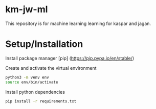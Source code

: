 # km-jw-ml
This repository is for machine learning learning for kaspar and jagan.

# Setup/Installation

Install package manager [pip] (https://pip.pypa.io/en/stable/) 

Create and activate the virtual environment
```bash
python3 -m venv env
source env/bin/activate
```
Install python dependencies
```bash
pip install -r requirements.txt
```
